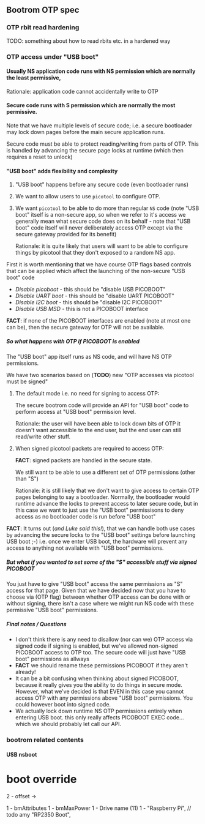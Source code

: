 ## Bootrom OTP spec

### OTP rbit read hardening

TODO: something about how to read rbits etc. in a hardened way

### OTP access under "USB boot"

#### Usually NS application code runs with **NS** permission which are normally the least permissive,

Rationale: application code cannot accidentally write to OTP

#### Secure code runs with **S** permission which are normally the most permissive.

Note that we have multiple levels of secure code; i.e. a secure bootloader may lock down
pages before the main secure application runs.

Secure code must be able to protect reading/writing from parts of OTP. This is handled
by advancing the secure page locks at runtime (which then requires a reset to unlock)

#### "USB boot" adds flexibility and complexity

1. "USB boot" happens before any secure code (even bootloader runs)
2. We want to allow users to use `picotool` to configure OTP.
3. We want `picotool` to be able to do more than regular `NS` code (note "USB boot" itself is a non-secure app, so 
   when we refer to it's access we generally mean what secure code does on its behalf - note that "USB boot" code 
   itself will never deliberately access OTP except via the secure gateway provided for its benefit)

   Rationale: it is quite likely that users will want to be able to configure things by picotool that they don't 
   exposed to a random NS app.

First it is worth mentioning that we have course OTP flags based controls that can be applied which affect the 
launching of the non-secure "USB boot" code

* *Disable picoboot* - this should be "disable USB PICOBOOT"
* *Disable UART boot* - this should be "disable UART PICOBOOT" 
* *Disable I2C boot* - this should be "disable I2C PICOBOOT"
* *Disable USB MSD* - this is not a PICOBOOT interface

**FACT**: if none of the PICOBOOT interfaces are enabled (note at most one can be), then the secure gateway for OTP 
will not be available.

##### So what happens with OTP if PICOBOOT is enabled

The "USB boot" app itself runs as NS code, and will have NS OTP permissions.

We have two scenarios based on (**TODO**) new "OTP accesses via picotool must be signed"

1. The default mode i.e. no need for signing to access OTP:
   
   The secure bootrom code will provide an API for "USB boot" code to perform access at "USB boot" permission level.

    Rationale: the user will have been able to lock down bits of OTP it doesn't want accessible to the end user, but 
   the end user can still read/write other stuff.

2. When signed picotool packets are required to access OTP:

   **FACT**: signed packets are handled in the secure state.
   
   We still want to be able to use a different set of OTP permissions (other than "S")

   Rationale: it is still likely that we don't want to give access to certain OTP pages belonging to say a 
   bootloader. Normally, the bootloader would runtime advance the locks to prevent access to later secure code, but 
   in this case we want to just use the "USB boot" permissisons to deny access as no bootloader code is run before 
   "USB boot"

**FACT**: It turns out (*and Luke said this!*), that we can handle both use cases by advancing the secure locks to the 
"USB 
boot" settings before launching USB boot ;-) 
i.e. once we enter USB boot, the hardware will prevent any access to anything not available with "USB boot" permissions.

##### But what if you wanted to set some of the "S" accessible stuff via signed PICOBOOT

You just have to give "USB boot" access the same permissions as "S" access for that page. Given that we have decided 
now that you have to choose via (OTP flag) between whether OTP access can be done with or without signing, there 
isn't a case where we might run NS code with these permissive "USB boot" permissions.

##### Final notes / Questions

* I don't think there is any need to disallow (nor can we) OTP access via signed code if signing is enabled, but 
  we've allowed non-signed PICOBOOT access to OTP too. The secure code will just have "USB boot" permissions as allways
* **FACT** we should rename these permissions PICOBOOT if they aren't already!
* It can be a bit confusing when thinking about signed PICOBOOT, because it really gives you the ability to do 
  things in secure mode. However, what we've decided is that EVEN in this case you cannot access OTP with any 
  permissions above "USB boot" permissions. You could however boot into signed code.
* We actually lock down runtime NS OTP permissions entirely when entering USB boot. this only really affects PICOBOOT 
  EXEC code... which we should probably let call our API.

### bootrom related contents

#### USB nsboot

# boot override

2 - offset ->

1 - bmAttributes
1 - bmMaxPower
1 - Drive name (11)
1 - "Raspberry Pi",
// todo amy
"RP2350 Boot",
